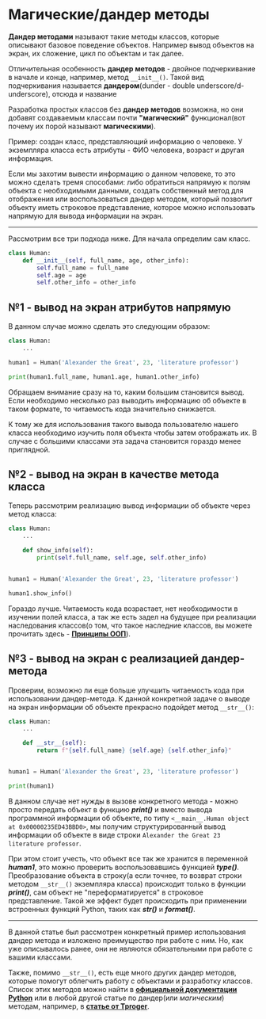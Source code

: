 # Магические/дандер методы

**Дандер методами** называют такие методы классов, которые описывают базовое поведение объектов. Например вывод объектов на экран, их сложение, цикл по объектам и так далее.

Отличительная особенность **дандер методов** - двойное подчеркивание в начале и конце, например, метод `__init__()`. Такой вид подчеркивания называется **дандером**(dunder - double underscore/d-underscore), отсюда и название

Разработка простых классов без **дандер методов** возможна, но они добавят создаваемым классам почти **"магический"** функционал(вот почему их порой называют **магическими**).

Пример: создан класс, представляющий информацию о человеке. У экземпляра класса есть атрибуты - ФИО человека, возраст и другая информация.

Если мы захотим вывести информацию о данном человеке, то это можно сделать тремя способами: либо обратиться напрямую к полям объекта с необходимыми данными, создать собственный метод для отображения или воспользоваться дандер методом, который позволит объекту иметь строковое представление, которое можно использовать напрямую для вывода информации на экран.

___

Рассмотрим все три подхода ниже. Для начала определим сам класс.

```python
class Human:
    def __init__(self, full_name, age, other_info):
        self.full_name = full_name
        self.age = age
        self.other_info = other_info
```

## №1 - вывод на экран атрибутов напрямую

В данном случае можно сделать это следующим образом:
```python
class Human:
    ...

human1 = Human('Alexander the Great', 23, 'literature professor')

print(human1.full_name, human1.age, human1.other_info)
```

Обращаем внимание сразу на то, каким большим становится вывод. Если необходимо несколько раз выводить информацию об объекте в таком формате, то читаемость кода значительно снижается.

К тому же для использования такого вывода пользователю нашего класса необходимо изучить поля объекта чтобы затем отображать их. В случае с большими классами эта задача становится гораздо менее приглядной.

## №2 - вывод на экран в качестве метода класса

Теперь рассмотрим реализацию вывод информации об объекте через метод класса:
```python
class Human:
    ...

    def show_info(self):
        print(self.full_name, self.age, self.other_info)


human1 = Human('Alexander the Great', 23, 'literature professor')

human1.show_info()
```

Гораздо лучше. Читаемость кода возрастает, нет необходимости в изучении полей класса, а так же есть задел на будущее при реализации наследования классов(о том, что такое наследние классов, вы можете прочитать здесь - **[Принципы ООП](oop-principles.md)**).


## №3 - вывод на экран с реализацией дандер-метода

Проверим, возможно ли еще больше улучшить читаемость кода при использовании дандер-метода. К данной конкретной задаче о выводе на экран информации об объекте прекрасно подойдет метод ```__str__()```:
```python
class Human:
    ...

    def __str__(self):
        return f"{self.full_name} {self.age} {self.other_info}"


human1 = Human('Alexander the Great', 23, 'literature professor')

print(human1)
```

В данном случае нет нужды в вызове конкретного метода - можно просто передать объект в функцию ***print()*** и вместо вывода программной информации об объекте, по типу ```<__main__.Human object at 0x00000235ED43BBD0>```, мы получим структурированный вывод информации об объекте в виде строки ```Alexander the Great 23 literature professor```. 

При этом стоит учесть, что объект все так же хранится в переменной ***human1***, это можно проверить воспользовавшись функцией ***type()***. Преобразование объекта в строку(а если точнее, то возврат строки методом ```__str__()``` экземпляра класса) происходит только в функции ***print()***, сам объект не "переформатируется" в строковое представление. Такой же эффект будет происходить при применении встроенных функций Python, таких как ***str()*** и ***format()***.

___

В данной статье был рассмотрен конкретный пример использования дандер метода и изложено преимущество при работе с ним. Но, как уже описывалось ранее, они не являются обязательными при работе с вашими классами.

Также, помимо ```__str__()```, есть еще много других дандер методов, которые помогут облегчить работу с объектами и разработку классов. Список этих методов можно найти в **[официальной документации Python](https://docs.python.org/3/reference/datamodel.html#basic-customization)** или в любой другой статье по дандер(или *магическим*) методам, например, в **[статье от Tproger](https://tproger.ru/articles/gajd-po-magicheskim-metodam-v-python)**.